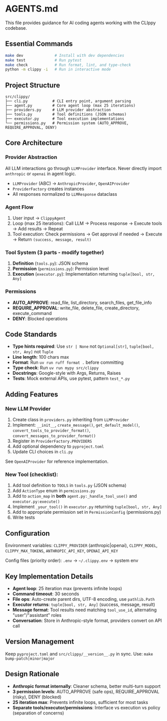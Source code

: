 # AGENTS.md

This file provides guidance for AI coding agents working with the CLIppy codebase.

## Essential Commands

```bash
make dev              # Install with dev dependencies
make test             # Run pytest
make check            # Run format, lint, and type-check
python -m clippy -i   # Run in interactive mode
```

## Project Structure

```
src/clippy/
├── cli.py           # CLI entry point, argument parsing
├── agent.py         # Core agent loop (max 25 iterations)
├── providers.py     # LLM provider abstraction
├── tools.py         # Tool definitions (JSON schemas)
├── executor.py      # Tool execution implementations
└── permissions.py   # Permission system (AUTO_APPROVE, REQUIRE_APPROVAL, DENY)
```

## Core Architecture

### Provider Abstraction

All LLM interactions go through `LLMProvider` interface. Never directly import `anthropic` or `openai` in agent logic.

- `LLMProvider` (ABC) → `AnthropicProvider`, `OpenAIProvider`
- `ProviderFactory` creates instances
- All responses normalized to `LLMResponse` dataclass

### Agent Flow

1. User input → `ClippyAgent`
2. Loop (max 25 iterations): Call LLM → Process response → Execute tools → Add results → Repeat
3. Tool execution: Check permissions → Get approval if needed → Execute → Return `(success, message, result)`

### Tool System (3 parts - modify together)

1. **Definition** (`tools.py`): JSON schema
2. **Permission** (`permissions.py`): Permission level
3. **Execution** (`executor.py`): Implementation returning `tuple[bool, str, Any]`

### Permissions

- **AUTO_APPROVE**: read_file, list_directory, search_files, get_file_info
- **REQUIRE_APPROVAL**: write_file, delete_file, create_directory, execute_command
- **DENY**: Blocked operations

## Code Standards

- **Type hints required**: Use `str | None` not `Optional[str]`, `tuple[bool, str, Any]` not `Tuple`
- **Line length**: 100 chars max
- **Format**: Run `uv run ruff format .` before committing
- **Type check**: Run `uv run mypy src/clippy`
- **Docstrings**: Google-style with Args, Returns, Raises
- **Tests**: Mock external APIs, use pytest, pattern `test_*.py`

## Adding Features

### New LLM Provider

1. Create class in `providers.py` inheriting from `LLMProvider`
2. Implement: `__init__`, `create_message()`, `get_default_model()`, `convert_tools_to_provider_format()`, `convert_messages_to_provider_format()`
3. Register in `ProviderFactory.PROVIDERS`
4. Add optional dependency to `pyproject.toml`
5. Update CLI choices in `cli.py`

See `OpenAIProvider` for reference implementation.

### New Tool (checklist):
1. Add tool definition to `TOOLS` in `tools.py` (JSON schema)
2. Add `ActionType` enum in `permissions.py`
3. Add to `action_map` in **both** `agent.py:_handle_tool_use()` and `executor.py:execute()`
4. Implement `_your_tool()` in `executor.py` returning `tuple[bool, str, Any]`
5. Add to appropriate permission set in `PermissionConfig` (permissions.py)
6. Write tests

## Configuration

Environment variables: `CLIPPY_PROVIDER` (anthropic|openai), `CLIPPY_MODEL`, `CLIPPY_MAX_TOKENS`, `ANTHROPIC_API_KEY`, `OPENAI_API_KEY`

Config files (priority order): `.env` → `~/.clippy.env` → system env

## Key Implementation Details

- **Agent loop**: 25 iteration max (prevents infinite loops)
- **Command timeout**: 30 seconds
- **File ops**: Auto-create parent dirs, UTF-8 encoding, use `pathlib.Path`
- **Executor returns**: `tuple[bool, str, Any]` (success, message, result)
- **Message format**: Tool results need matching `tool_use_id`, alternating "user"/"assistant" roles
- **Conversation**: Store in Anthropic-style format, providers convert on API call

## Version Management

Keep `pyproject.toml` and `src/clippy/__version__.py` in sync. Use: `make bump-patch|minor|major`

## Design Rationale

- **Anthropic format internally**: Cleaner schema, better multi-turn support
- **3 permission levels**: AUTO_APPROVE (safe ops), REQUIRE_APPROVAL (risky), DENY (blocked)
- **25 iteration max**: Prevents infinite loops, sufficient for most tasks
- **Separate tools/executor/permissions**: Interface vs execution vs policy (separation of concerns)
